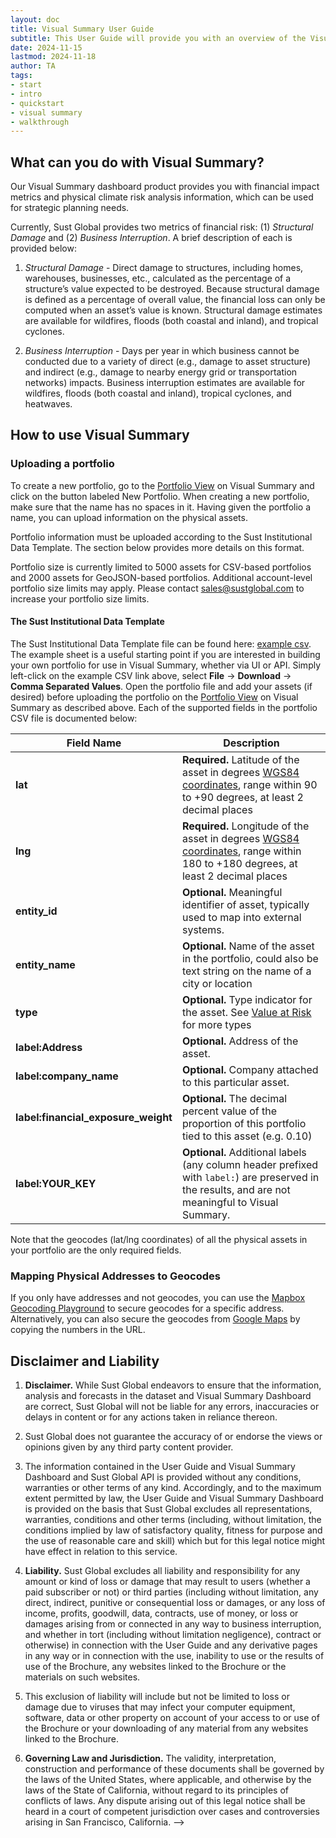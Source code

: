 ```yaml
---
layout: doc
title: Visual Summary User Guide
subtitle: This User Guide will provide you with an overview of the Visual Summary dashboard, a step-by-step guide of how to upload your assets, and how to interpret the visualization of the data.
date: 2024-11-15
lastmod: 2024-11-18
author: TA
tags:
- start
- intro
- quickstart
- visual summary
- walkthrough
---
```



## What can you do with Visual Summary?

Our Visual Summary dashboard product provides you with financial impact metrics and physical climate risk analysis information, which can be used for strategic planning needs.

Currently, Sust Global provides two metrics of financial risk: (1) <i>Structural Damage</i> and (2) <i>Business Interruption</i>. A brief description of each is provided below:

1. <i>Structural Damage</i> - Direct damage to structures, including homes, warehouses, businesses, etc., calculated as the percentage of a structure’s value expected to be destroyed. Because structural damage is defined as a percentage of overall value, the financial loss can only be computed when an asset’s value is known. Structural damage estimates are available for wildfires, floods (both coastal and inland), and tropical cyclones.

2. <i>Business Interruption</i> - Days per year in which business cannot be conducted due to a variety of direct (e.g., damage to asset structure) and indirect (e.g., damage to nearby energy grid or transportation networks) impacts. Business interruption estimates are available for wildfires, floods (both coastal and inland), tropical cyclones, and heatwaves.

## How to use Visual Summary

### Uploading a portfolio

To create a new portfolio, go to the [Portfolio View](https://finance.sustglobal.io/portfolios) on Visual Summary and click on the button labeled New Portfolio. When creating a new portfolio, make sure that the name has no spaces in it. Having given the portfolio a name, you can upload information on the physical assets.

Portfolio information must be uploaded according to the Sust Institutional Data Template. The section below provides more details on this format.

Portfolio size is currently limited to 5000 assets for CSV-based portfolios and 2000 assets for GeoJSON-based portfolios. Additional account-level portfolio size limits may apply. Please contact [sales@sustglobal.com](mailto:sales@sustglobal.com) to increase your portfolio size limits.

#### The Sust Institutional Data Template

The Sust Institutional Data Template file can be found here: [example csv](https://docs.google.com/spreadsheets/d/1JKOk85TFckIgRuvdljzXZLV2pf-ZOj0NNoKYmqdkWBk/edit?usp=sharing). The example sheet is a useful starting point if you are interested in building your own portfolio for use in Visual Summary, whether via UI or API. Simply left-click on the example CSV link above, select **File** -> **Download** -> **Comma Separated Values**. Open the portfolio file and add your assets (if desired) before uploading the portfolio on the [Portfolio View](https://finance.sustglobal.io/portfolios) on Visual Summary as described above. Each of the supported fields in the portfolio CSV file is documented below:


| Field Name | Description |
| - | - |
| **lat**           | **Required.** Latitude of the asset in degrees [WGS84 coordinates](https://spatialreference.org/ref/epsg/4326/), range within 90 to +90 degrees, at least 2 decimal places
| **lng**           | **Required.** Longitude of the asset in degrees [WGS84 coordinates](https://spatialreference.org/ref/epsg/4326/), range within 180 to +180 degrees, at least 2 decimal places
| **entity_id**     | **Optional.** Meaningful identifier of asset, typically used to map into external systems.
| **entity_name**   | **Optional.** Name of the asset in the portfolio, could also be text string on the name of a city or location
| **type**          | **Optional.** Type indicator for the asset. See [Value at Risk](/value-at-risk#available-asset-types) for more types
| **label:Address** | **Optional.** Address of the asset.
| **label:company_name**| **Optional.** Company attached to this particular asset.
| **label:financial_exposure_weight**   | **Optional.** The decimal percent value of the proportion of this portfolio tied to this asset (e.g. 0.10)
| **label:YOUR_KEY**   | **Optional.** Additional labels (any column header prefixed with `label:`) are preserved in the results, and are not meaningful to Visual Summary.

Note that the geocodes (lat/lng coordinates) of all the physical assets in your portfolio are the only required fields.

### Mapping Physical Addresses to Geocodes

If you only have addresses and not geocodes, you can use the [Mapbox Geocoding Playground](https://docs.mapbox.com/playground/geocoding/) to secure geocodes for a specific address. Alternatively, you can also secure the geocodes from [Google Maps](https://www.google.com/maps) by copying the numbers in the URL. 

## Disclaimer and Liability

1. **Disclaimer.** While Sust Global endeavors to ensure that the information, analysis and forecasts in the dataset and Visual Summary Dashboard are correct, Sust Global will not be liable for any errors, inaccuracies or delays in content or for any actions taken in reliance thereon. 

2. Sust Global does not guarantee the accuracy of or endorse the views or opinions given by any third party content provider.

3. The information contained in the User Guide and Visual Summary Dashboard and Sust Global API is provided without any conditions, warranties or other terms of any kind. Accordingly, and to the maximum extent permitted by law, the User Guide and Visual Summary Dashboard is provided on the basis that Sust Global excludes all representations, warranties, conditions and other terms (including, without limitation, the conditions implied by law of satisfactory quality, fitness for purpose and the use of reasonable care and skill) which but for this legal notice might have effect in relation to this service.

4. **Liability.** Sust Global excludes all liability and responsibility for any amount or kind of loss or damage that may result to users (whether a paid subscriber or not) or third parties (including without limitation, any direct, indirect, punitive or consequential loss or damages, or any loss of income, profits, goodwill, data, contracts, use of money, or loss or damages arising from or connected in any way to business interruption, and whether in tort (including without limitation negligence), contract or otherwise) in connection with the User Guide and any derivative pages in any way or in connection with the use, inability to use or the results of use of the Brochure, any websites linked to the Brochure or the materials on such websites.

5. This exclusion of liability will include but not be limited to loss or damage due to viruses that may infect your computer equipment, software, data or other property on account of your access to or use of the Brochure or your downloading of any material from any websites linked to the Brochure.

6. **Governing Law and Jurisdiction.** The validity, interpretation, construction and performance of these documents shall be governed by the laws of the United States, where applicable, and otherwise by the laws of the State of California, without regard to its principles of conflicts of laws. Any dispute arising out of this legal notice shall be heard in a court of competent jurisdiction over cases and controversies arising in San Francisco, California.  -->
